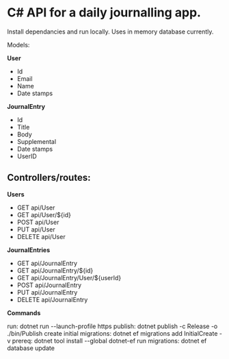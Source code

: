 # C# API for a daily journalling app.

Install dependancies and run locally. Uses in memory database currently.

Models:

**User**
- Id
- Email
- Name
- Date stamps

**JournalEntry**
- Id
- Title
- Body
- Supplemental
- Date stamps
- UserID

## Controllers/routes:

**Users**
- GET api/User
- GET api/User/${id}
- POST api/User
- PUT api/User
- DELETE api/User

**JournalEntries**
- GET api/JournalEntry
- GET api/JournalEntry/${id}
- GET api/JournalEntry/User/${userId}
- POST api/JournalEntry
- PUT api/JournalEntry
- DELETE api/JournalEntry

**Commands**

run: dotnet run --launch-profile https
publish: dotnet publish -c Release -o ./bin/Publish
create initial migrations: dotnet ef migrations add InitialCreate -v
prereq: dotnet tool install --global dotnet-ef
run migrations: dotnet ef database update